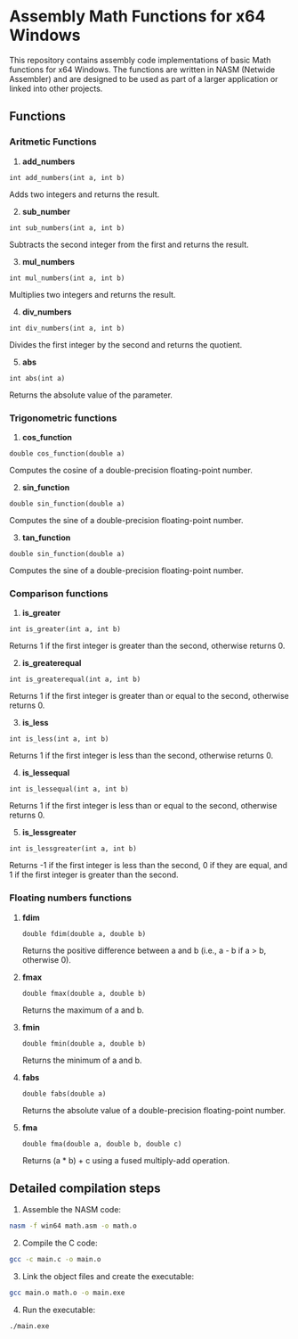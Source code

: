 # Assembly Math Functions for x64 Windows
This repository contains assembly code implementations of basic Math functions for x64 Windows. The functions are written in NASM (Netwide Assembler) and are designed to be used as part of a larger application or linked into other projects.

## Functions

### Aritmetic Functions

1. **add_numbers**
```assembly
int add_numbers(int a, int b)
```
Adds two integers and returns the result.

2. **sub_number**
```assembly
int sub_numbers(int a, int b)
```
Subtracts the second integer from the first and returns the result.

3. **mul_numbers**
```assembly
int mul_numbers(int a, int b)
```
Multiplies two integers and returns the result.

4. **div_numbers**
```assembly
int div_numbers(int a, int b)
```
Divides the first integer by the second and returns the quotient.

5. **abs**
```assembly
int abs(int a)
```
Returns the absolute value of the parameter.

### Trigonometric functions
1. **cos_function**
```assembly
double cos_function(double a)
```
Computes the cosine of a double-precision floating-point number.

2. **sin_function**
```assembly
double sin_function(double a)
```
Computes the sine of a double-precision floating-point number.

3. **tan_function**
```assembly
double sin_function(double a)
```
Computes the sine of a double-precision floating-point number.

### Comparison functions
1. **is_greater**
```assembly
int is_greater(int a, int b)
```
Returns 1 if the first integer is greater than the second, otherwise returns 0.

2. **is_greaterequal**
```assembly
int is_greaterequal(int a, int b)
```
Returns 1 if the first integer is greater than or equal to the second, otherwise returns 0.

3. **is_less**
```assembly
int is_less(int a, int b)
```
Returns 1 if the first integer is less than the second, otherwise returns 0.

4. **is_lessequal**
```assembly
int is_lessequal(int a, int b)
```
Returns 1 if the first integer is less than or equal to the second, otherwise returns 0.

5. **is_lessgreater**
```assembly
int is_lessgreater(int a, int b)
```
Returns -1 if the first integer is less than the second, 0 if they are equal, and 1 if the first integer is greater than the second.

### Floating numbers functions

1. **fdim**
    ```assembly
    double fdim(double a, double b)
    ```
    Returns the positive difference between a and b (i.e., a - b if a > b, otherwise 0).

2. **fmax**
    ```assembly
    double fmax(double a, double b)
    ```
    Returns the maximum of a and b.

3. **fmin**
    ```assembly
    double fmin(double a, double b)
    ```
    Returns the minimum of a and b.

4. **fabs**
    ```assembly
    double fabs(double a)
    ```
    Returns the absolute value of a double-precision floating-point number.

5. **fma**
    ```assembly
    double fma(double a, double b, double c)
    ```
    Returns (a * b) + c using a fused multiply-add operation.

## Detailed compilation steps
1. Assemble the NASM code:
```sh
nasm -f win64 math.asm -o math.o
```
2. Compile the C code:
```sh
gcc -c main.c -o main.o
```
3. Link the object files and create the executable:
```sh
gcc main.o math.o -o main.exe
```
4. Run the executable:
```sh
./main.exe
```
